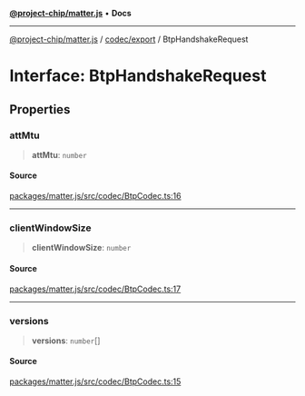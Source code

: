 [**@project-chip/matter.js**](../../../README.md) • **Docs**

***

[@project-chip/matter.js](../../../modules.md) / [codec/export](../README.md) / BtpHandshakeRequest

# Interface: BtpHandshakeRequest

## Properties

### attMtu

> **attMtu**: `number`

#### Source

[packages/matter.js/src/codec/BtpCodec.ts:16](https://github.com/project-chip/matter.js/blob/7a8cbb56b87d4ccf34bec5a9a95ab40a1711324f/packages/matter.js/src/codec/BtpCodec.ts#L16)

***

### clientWindowSize

> **clientWindowSize**: `number`

#### Source

[packages/matter.js/src/codec/BtpCodec.ts:17](https://github.com/project-chip/matter.js/blob/7a8cbb56b87d4ccf34bec5a9a95ab40a1711324f/packages/matter.js/src/codec/BtpCodec.ts#L17)

***

### versions

> **versions**: `number`[]

#### Source

[packages/matter.js/src/codec/BtpCodec.ts:15](https://github.com/project-chip/matter.js/blob/7a8cbb56b87d4ccf34bec5a9a95ab40a1711324f/packages/matter.js/src/codec/BtpCodec.ts#L15)
